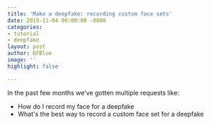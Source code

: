 ```yaml
---
title: 'Make a deepfake: recording custom face sets'
date: 2019-11-04 00:00:00 -0800
categories:
- tutorial
- deepfake
layout: post
author: DFBlue
image: ''
highlight: false

---
```

In the past few months we've gotten multiple requests like:

* How do I record my face for a deepfake
* What's the best way to record a custom face set for a deepfake